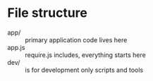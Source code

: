 # File structure

<dl>
  <dt>app/</dt>
  <dd>primary application code lives here</dd>
  <dt>app.js </dt>
  <dd>require.js includes, everything starts here</dd>
  <dt>dev/</dt>
  <dd>is for development only scripts and tools</dd>
</dl>

